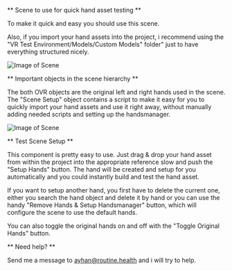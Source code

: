 ** Scene to use for quick hand asset testing **

To make it quick and easy you should use this scene.

Also, if you import your hand assets into the project, i recommend using the "VR Test Environment/Models/Custom Models" folder" just to have everything structured nicely.

![Image of Scene](https://pasteboard.co/JuPABop.png)


** Important objects in the scene hierarchy **

The both OVR objects are the original left and right hands used in the scene.
The "Scene Setup" object contains a script to make it easy for you to quickly import your hand assets and use it right away, without manually adding needed scripts and setting up the handsmanager.

![Image of Scene](https://pasteboard.co/JuPC6X1.png)

** Test Scene Setup **

This component is pretty easy to use. Just drag & drop your hand asset from within the project into the appropriate reference slow and push the "Setup Hands" button.
The hand will be created and setup for you automatically and you could instantly build and test the hand asset.

If you want to setup another hand, you first have to delete the current one, either you search the hand object and delete it by hand or you can use the handy "Remove Hands & Setup Handsmanager" button, which will configure the scene to use the default hands.

You can also toggle the original hands on and off with the "Toggle Original Hands" button.

** Need help? **

Send me a message to ayhan@routine.health and i will try to help.
